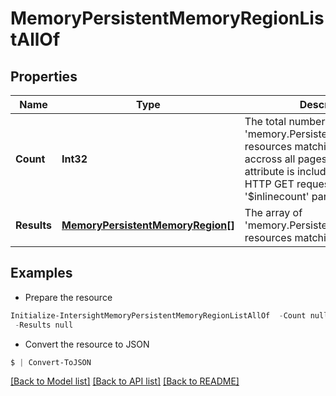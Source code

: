# MemoryPersistentMemoryRegionListAllOf
## Properties

Name | Type | Description | Notes
------------ | ------------- | ------------- | -------------
**Count** | **Int32** | The total number of &#39;memory.PersistentMemoryRegion&#39; resources matching the request, accross all pages. The &#39;Count&#39; attribute is included when the HTTP GET request includes the &#39;$inlinecount&#39; parameter. | [optional] 
**Results** | [**MemoryPersistentMemoryRegion[]**](MemoryPersistentMemoryRegion.md) | The array of &#39;memory.PersistentMemoryRegion&#39; resources matching the request. | [optional] 

## Examples

- Prepare the resource
```powershell
Initialize-IntersightMemoryPersistentMemoryRegionListAllOf  -Count null `
 -Results null
```

- Convert the resource to JSON
```powershell
$ | Convert-ToJSON
```

[[Back to Model list]](../README.md#documentation-for-models) [[Back to API list]](../README.md#documentation-for-api-endpoints) [[Back to README]](../README.md)

